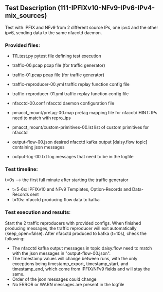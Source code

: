 ## Test Description (111-IPFIXv10-NFv9-IPv6-IPv4-mix_sources)

Test with IPFIX and NFv9 from 2 different source IPs, one ipv4 and the other ipv6, sending data to the same nfacctd daemon.

### Provided files:

- 111_test.py                               pytest file defining test execution

- traffic-00.pcap                           pcap file (for traffic generator)
- traffic-01.pcap                           pcap file (for traffic generator)
- traffic-reproducer-00.yml                 traffic replay function config file      
- traffic-reproducer-01.yml                 traffic replay function config file

- nfacctd-00.conf                           nfacctd daemon configuration file

- pmacct_mount/pretag-00.map                pretag mapping file for nfacctd              HINT: IPs need to match with repro_ips
- pmacct_mount/custom-primitives-00.lst     list of custom primitives for nfacctd

- output-flow-00.json                       desired nfacctd kafka output [daisy.flow topic] containing json messages
- output-log-00.txt                         log messages that need to be in the logfile

### Test timeline:
t=0s --> the first full minute after starting the traffic generator

- t=5-6s:   IPFIXv10 and NFv9 Templates, Option-Records and Data-Records sent
- t=10s:    nfacctd producing flow data to kafka

### Test execution and results:

Start the 2 traffic reproducers with provided configs. When finished producing messages, the traffic reproducer will exit automatically (keep_open=false). 
After nfacctd produced to kafka (t=10s), check the following:

- The nfacctd kafka output messages in topic daisy.flow need to match with the json messages in "output-flow-00.json".
- The timestamp values will change between runs, with the only exceptions being timestamp_export, timestamp_start, and timestamp_end, which come from IPFIX/NFv9 fields and will stay the same.
- Order of the json messages could change
- No ERROR or WARN messages are present in the logfile
